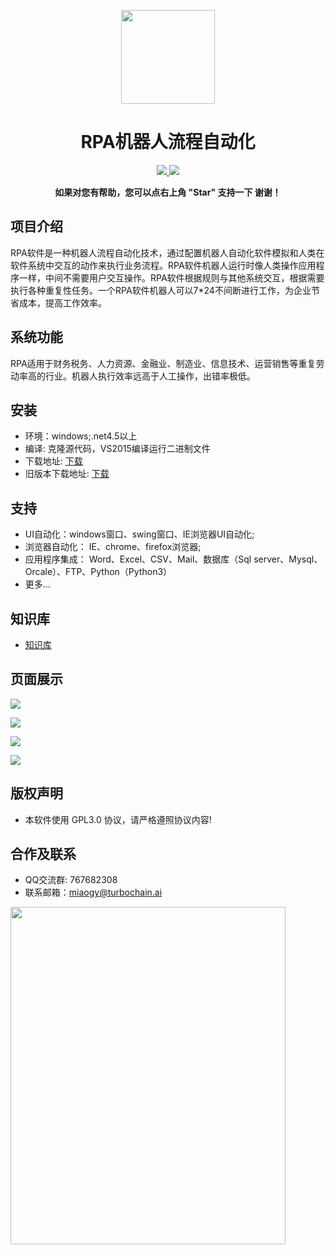 <p align="center">
<img src="https://raw.github.com/wiki/rpa-ai/RPAStudio/images/Home/rpa_logo@48.png"width="150" />
</p>
<h1 align="center"> RPA机器人流程自动化</h1> 
<p align="center">
    <a href="http://rpa.openserver.cn">
        <img src="https://img.shields.io/badge/Licence-GPL3.0-green.svg?style=flat" />
    </a>    
     <a href="http://rpa.openserver.cn/download/RPAStudioSetup-v2.0.0.1.exe">
        <img src="https://img.shields.io/badge/download-80m-red.svg" />
    </a>
    </p>
<p align="center">    
    <b>如果对您有帮助，您可以点右上角 "Star" 支持一下 谢谢！</b>
</p>


## 项目介绍
   RPA软件是一种机器人流程自动化技术，通过配置机器人自动化软件模拟和人类在软件系统中交互的动作来执行业务流程。RPA软件机器人运行时像人类操作应用程序一样，中间不需要用户交互操作。RPA软件根据规则与其他系统交互，根据需要执行各种重复性任务。一个RPA软件机器人可以7*24不间断进行工作，为企业节省成本，提高工作效率。
    
## 系统功能
   RPA适用于财务税务、人力资源、金融业、制造业、信息技术、运营销售等重复劳动率高的行业。机器人执行效率远高于人工操作，出错率极低。
    
## 安装
  * 环境：windows;.net4.5以上
  * 编译: 克隆源代码，VS2015编译运行二进制文件
  * 下载地址: [下载](http://rpa.openserver.cn/download/RPAStudioSetup-v2.0.0.1.exe) 
  * 旧版本下载地址: [下载](http://rpa.openserver.cn/download/RPAStudioSetup-v1.0.8.6.exe)
  
## 支持
  * UI自动化：windows窗口、swing窗口、IE浏览器UI自动化;
  * 浏览器自动化： IE、chrome、firefox浏览器;
  * 应用程序集成： Word、Excel、CSV、Mail、数据库（Sql server、Mysql、Orcale）、FTP、Python（Python3）
  * 更多...
  
## 知识库
   * [知识库](https://gitee.com/rpa_ai/RPAStudio/wikis/Home)
## 页面展示
![](https://raw.github.com/wiki/rpa-ai/RPAStudio/images/Home/案例图1.png)
<br>

![](https://raw.github.com/wiki/rpa-ai/RPAStudio/images/Home/案例图2.png)
<br>

![](https://raw.github.com/wiki/rpa-ai/RPAStudio/images/Home/案例图3.png)
<br>

![](https://raw.github.com/wiki/rpa-ai/RPAStudio/images/Home/案例图4.png)

## 版权声明
  * 本软件使用 GPL3.0 协议，请严格遵照协议内容!
## 合作及联系
  * QQ交流群: 767682308
  * 联系邮箱：miaogy@turbochain.ai
  <img src="https://gitee.com/rpa_ai/RPAStudio/raw/master/RPAStudio/ico/qq.jpg" width="440" height="540">
